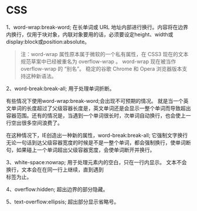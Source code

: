 # CSS
1、word-wrap:break-word;
在长单词或 URL 地址内部进行换行。内容将在边界内换行，仅用于块对象，内联对象要用的话，必须要设定height、width或display:block或position:absolute。

>注：word-wrap 属性原本属于微软的一个私有属性，在 CSS3 现在的文本规范草案中已经被重名为 overflow-wrap 。 word-wrap 现在被当作 overflow-wrap 的 “别名”。 稳定的谷歌 Chrome 和 Opera 浏览器版本支持这种新语法。

2、word-break:break-all;
用于处理单词折断。

有些情况下使用word-wrap:break-word;会出现不可预期的情况。 就是当一个英文单词的长度超过了父级容器长度是，英文单词还是会显示一整个单词而导致超出容器范围。还有的情况是，当遇到一个单词很长时，次单词自动换行，也会使上一行空出很多空间浪费了。

在这种情况下，IE创造出一种新的属性，word-break:break-all; 它强制文字换行无论一句话到达父级容器宽度的时候是不是一整个单词，都会强制换行，使单词断句，如果碰上一个单词超出父级容器宽度，会使单词断开并换行。

3、white-space:nowrap;
用于处理元素内的空白，只在一行内显示。
文本不会换行，文本会在在同一行上继续，直到遇到 <br> 标签为止。

4、overflow:hidden;
超出边界的部分隐藏。

5、text-overflow:ellipsis;
超出部分显示省略号。
